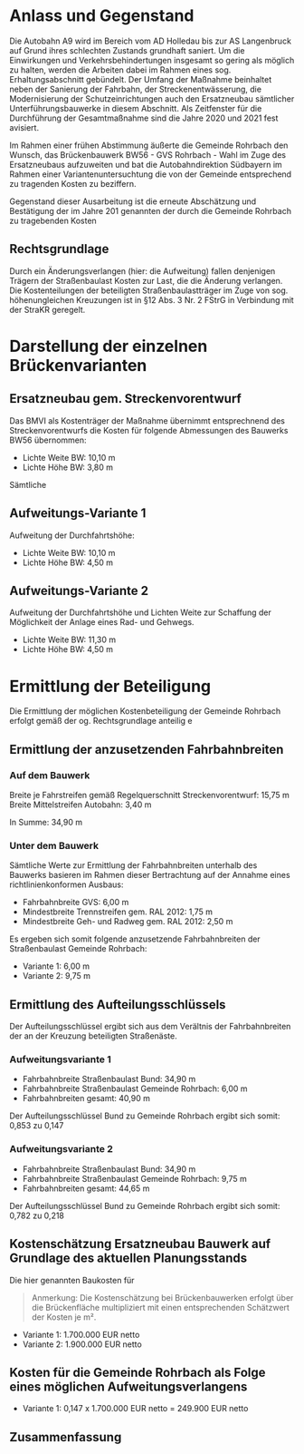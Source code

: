 # Anlass und Gegenstand

Die Autobahn A9 wird im Bereich vom AD Holledau bis zur AS Langenbruck auf Grund ihres schlechten Zustands grundhaft saniert. Um die Einwirkungen und Verkehrsbehindertungen insgesamt so gering als möglich zu halten, werden die Arbeiten dabei im Rahmen eines sog. Erhaltungsabschnitt gebündelt. Der Umfang der Maßnahme beinhaltet neben der Sanierung der Fahrbahn, der Streckenentwässerung, die Modernisierung der Schutzeinrichtungen auch den Ersatzneubau sämtlicher Unterführungsbauwerke in diesem Abschnitt. Als Zeitfenster für die Durchführung der Gesamtmaßnahme sind die Jahre 2020 und 2021 fest avisiert.

Im Rahmen einer frühen Abstimmung äußerte die Gemeinde Rohrbach den Wunsch, das Brückenbauwerk BW56 - GVS Rohrbach - Wahl im Zuge des Ersatzneubaus aufzuweiten und bat die Autobahndirektion Südbayern im Rahmen einer Variantenuntersuchtung die von der Gemeinde entsprechend zu tragenden Kosten zu beziffern.

Gegenstand dieser Ausarbeitung ist die erneute Abschätzung und Bestätigung der im Jahre 201 genannten der durch die Gemeinde Rohrbach zu tragebenden Kosten


## Rechtsgrundlage

Durch ein Änderungsverlangen (hier: die Aufweitung) fallen denjenigen Trägern der Straßenbaulast Kosten zur Last, die die Änderung verlangen. Die Kostenteilungen der beteiligten Straßenbaulastträger im Zuge von sog. höhenungleichen Kreuzungen ist in §12 Abs. 3 Nr. 2 FStrG in Verbindung mit der StraKR geregelt.

# Darstellung der einzelnen Brückenvarianten

## Ersatzneubau gem. Streckenvorentwurf

Das BMVI als Kostenträger der Maßnahme übernimmt entsprechnend des Streckenvorentwurfs die Kosten für folgende Abmessungen des Bauwerks BW56 übernommen:

* Lichte Weite BW: 10,10 m
* Lichte Höhe BW: 3,80 m

Sämtliche

## Aufweitungs-Variante 1

Aufweitung der Durchfahrtshöhe:

* Lichte Weite BW: 10,10 m
* Lichte Höhe BW: 4,50 m

## Aufweitungs-Variante 2

Aufweitung der Durchfahrtshöhe und Lichten Weite zur Schaffung der Möglichkeit der Anlage eines Rad- und Gehwegs.

* Lichte Weite BW: 11,30 m
* Lichte Höhe BW: 4,50 m

# Ermittlung der Beteiligung

Die Ermittlung der möglichen Kostenbeteiligung der Gemeinde Rohrbach erfolgt gemäß der og. Rechtsgrundlage anteilig e

## Ermittlung der anzusetzenden Fahrbahnbreiten

### Auf dem Bauwerk

Breite je Fahrstreifen gemäß Regelquerschnitt Streckenvorentwurf: 15,75 m
Breite Mittelstreifen Autobahn: 3,40 m

In Summe: 34,90 m

### Unter dem Bauwerk

Sämtliche Werte zur Ermittlung der Fahrbahnbreiten unterhalb des Bauwerks basieren im Rahmen dieser Bertrachtung auf der Annahme eines richtlinienkonformen Ausbaus:

* Fahrbahnbreite GVS: 6,00 m
* Mindestbreite Trennstreifen gem. RAL 2012: 1,75 m
* Mindestbreite Geh- und Radweg gem. RAL 2012: 2,50 m

Es ergeben sich somit folgende anzusetzende Fahrbahnbreiten der Straßenbaulast Gemeinde Rohrbach:

- Variante 1: 6,00 m
- Variante 2: 9,75 m

## Ermittlung des Aufteilungsschlüssels

Der Aufteilungsschlüssel ergibt sich aus dem Verältnis der Fahrbahnbreiten der an der Kreuzung beteiligten Straßenäste.

### Aufweitungsvariante 1

- Fahrbahnbreite Straßenbaulast Bund: 34,90 m
- Fahrbahnbreite Straßenbaulast Gemeinde Rohrbach: 6,00 m
- Fahrbahnbreiten gesamt: 40,90 m

Der Aufteilungsschlüssel Bund zu Gemeinde Rohrbach ergibt sich somit: 0,853 zu 0,147

### Aufweitungsvariante 2

- Fahrbahnbreite Straßenbaulast Bund: 34,90 m
- Fahrbahnbreite Straßenbaulast Gemeinde Rohrbach: 9,75 m
- Fahrbahnbreiten gesamt: 44,65 m

Der Aufteilungsschlüssel Bund zu Gemeinde Rohrbach ergibt sich somit: 0,782 zu 0,218

## Kostenschätzung Ersatzneubau Bauwerk auf Grundlage des aktuellen Planungsstands

Die hier genannten Baukosten für

> Anmerkung: Die Kostenschätzung bei Brückenbauwerken erfolgt über die Brückenfläche multipliziert mit einen entsprechenden Schätzwert der Kosten je m².

- Variante 1: 1.700.000 EUR netto
- Variante 2: 1.900.000 EUR netto

## Kosten für die Gemeinde Rohrbach als Folge eines möglichen Aufweitungsverlangens

- Variante 1: 0,147 x 1.700.000 EUR netto = 249.900 EUR netto

## Zusammenfassung
